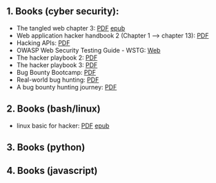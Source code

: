 ## 1. Books (cyber security):
- The tangled web chapter 3: [PDF](https://gateway.ipfs.io/ipfs/bafykbzaceavc3iiv7fnue26mz3q5kyioxy6jmbzwsoybwv5wssxekbhzq5ypu?filename=Safari%2C%20an%20O%27Reilly%20Media%20Company._%20Zalewski%2C%20Michal%20-%20The%20Tangled%20Web_%20A%20Guide%20to%20Securing%20Modern%20Web%20Applications-No%20Starch%20Press%20%282011%29.pdf) [epub](https://cloudflare-ipfs.com/ipfs/bafykbzacecrtgac2em5rzn46potwbvebzr3qzt4fq3tshefnwzykrcmbssrua?filename=Zalewski%2C%20Michal%20-%20The%20tangled%20Web%20a%20guide%20to%20securing%20modern%20Web%20applications-No%20Starch%20Press%20%282012_2011%29.epub)
- Web application hacker handbook 2 (Chapter 1 --> chapter 13): [PDF](https://gateway.ipfs.io/ipfs/bafykbzacec47oe4ag2n4xljtdydusrod2teiyb2b3rwriyn3otyipc3anzlge?filename=Dafydd%20Stuttard_%20Marcus%20Pinto%20-%20The%20Web%20Application%20Hacker%27s%20Handbook_%20Finding%20and%20Exploiting%20Security%20Flaws-John%20Wiley%20%26%20Sons%20%282011%29.pdf)
- Hacking APIs: [PDF](https://cloudflare-ipfs.com/ipfs/bafykbzacecpvf5zrswpvozvcg3na2r633qcjrmrctjz55abflpvaczdxajevq?filename=Corey%20J.%20Ball%20-%20Hacking%20APIs_%20Breaking%20Web%20Application%20Programming%20Interfaces-No%20Starch%20Press%20%282022%29.pdf)
- OWASP Web Security Testing Guide - WSTG: [Web](https://owasp.org/www-project-web-security-testing-guide/v42/)
- The hacker playbook 2: [PDF](https://cloudflare-ipfs.com/ipfs/bafykbzacebcfqw7vmm2mxdkoxg4jfc2aetrahhetlxiu3xzu5p5efndctitrg?filename=Peter%20Kim%20-%20The%20Hacker%20Playbook%202%20%20Practical%20Guide%20To%20Penetration%20Testing-Secure%20Planet%20LLC%20%282015%29.pdf)
- The hacker playbook 3: [PDF](https://cloudflare-ipfs.com/ipfs/bafykbzacecdd7lmm52nt6iublc2htimm2x7keuokexv4pdcvhw3uhl3b3uark?filename=Peter%20Kim%20-%20The%20Hacker%20Playbook%203_%20Practical%20Guide%20to%20Penetration%20Testing-Independently%20Published%20%282018%29.pdf)
- Bug Bounty Bootcamp: [PDF](https://gateway.ipfs.io/ipfs/bafykbzacebgni5qg6zhppsgmf6626iicbbr4qgdftqhddfkrjm42vxqlyiesg?filename=Vickie%20Li%20-%20Bug%20Bounty%20Bootcamp_%20The%20Guide%20to%20Finding%20and%20Reporting%20Web%20Vulnerabilities-No%20Starch%20Press%20%282021%29.pdf)
- Real-world bug hunting: [PDF](https://gateway.ipfs.io/ipfs/bafykbzaceajrx6milpt54z72oojqw2ywhmpuc4avwko3pdh5strkxxzr6ddr6?filename=Peter%20Yaworski%20-%20Real-World%20Bug%20Hunting%20_%20A%20Field%20Guide%20to%20Web%20Hacking-No%20Starch%20Press%20%282019%29.pdf)
- A bug bounty hunting journey: [PDF](https://gateway.ipfs.io/ipfs/bafykbzacecl3dfcwtn3ewphmbi6mpaejvaabwxxphz3wq4a6fwwjre527btgm?filename=thehackerish%20-%20A%20bug%20bounty%20hunting%20journey.pdf)



## 2. Books (bash/linux)
- linux basic for hacker: [PDF](https://cloudflare-ipfs.com/ipfs/bafykbzaceajgsm3p6kvr7ns43fcoqaj35zp56mcz2neop5vzqg5hh74cb2ye2?filename=OccupyTheWeb%20-%20Linux%20Basics%20for%20Hackers_%20Getting%20Started%20with%20Networking%2C%20Scripting%2C%20and%20Security%20in%20Kali-No%20Starch%20Press%20%282018%29.pdf) [epub](https://gateway.ipfs.io/ipfs/bafykbzacebzuw6fe5ywhtlpcq5yshraaokl3d5badwdmit5fg5anv227tlq76?filename=OccupyTheWeb%20-%20Linux%20Basics%20for%20Aspiring%20Hackers_%20Getting%20Started%20with%20Networking%2C%20Bash%2C%20and%20Security%20in%20Kali-No%20Starch%20Press%20%282018_2019%29.epub)



## 3. Books (python)


## 4. Books (javascript)


